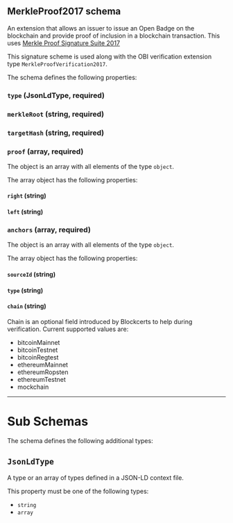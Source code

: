 ## MerkleProof2017 schema

An extension that allows an issuer to issue an Open Badge on the blockchain and provide proof of inclusion in a blockchain transaction. This uses [Merkle Proof Signature Suite 2017](https://w3c-dvcg.github.io/lds-merkleproof2017/)

This signature scheme is used along with the OBI verification extension type `MerkleProofVerification2017`.

The schema defines the following properties:

### `type` (JsonLdType, required)

### `merkleRoot` (string, required)

### `targetHash` (string, required)

### `proof` (array, required)

The object is an array with all elements of the type `object`.

The array object has the following properties:

#### `right` (string)

#### `left` (string)

### `anchors` (array, required)

The object is an array with all elements of the type `object`.

The array object has the following properties:

#### `sourceId` (string)

#### `type` (string)

#### `chain` (string)

Chain is an optional field introduced by Blockcerts to help during verification. Current supported values are:

- bitcoinMainnet
- bitcoinTestnet
- bitcoinRegtest
- ethereumMainnet
- ethereumRopsten
- ethereumTestnet
- mockchain


---

# Sub Schemas

The schema defines the following additional types:

## `JsonLdType`

A type or an array of types defined in a JSON-LD context file.

This property must be one of the following types:

* `string`
* `array`